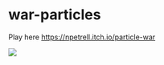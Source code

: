 # war-particles

Play here
https://npetrell.itch.io/particle-war

![](https://github.com/npetrelli/war-particles/blob/master/GameGif.gif)
